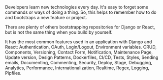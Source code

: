 Developers learn new technologies every day. It's easy to forget some commands or ways of doing a thing. So, this helps to remember how to do and bootstraps a new feature or project.

There are plenty of others bootstrapping repositories for Django or React, but is not the same thing when you build by yourself.

It has the most common features used in an application with Django and React:
Authentication, OAuth, Login/Logout, Environment variables. CRUD, Components, Versioning, Contact Form, Notification, Maintenance Page, Update version, Design Patterns, Dockerfiles, CI/CD, Tests, Styles, Sending emails, Documenting, Commenting, Security, Deploy, Stage, Debugging, Analytics, Performance, Internationalization, Realtime, Regex, Logging, Pipfiles.
